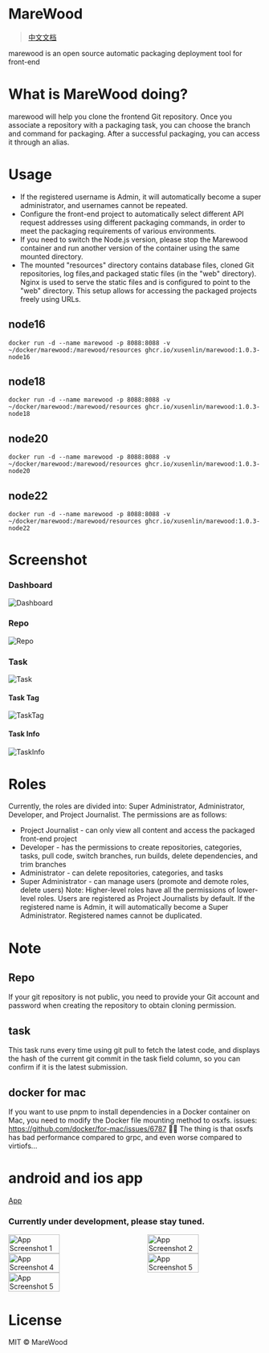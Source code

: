 
# MareWood
> [中文文档](./README_CN.md)

marewood is an open source automatic packaging deployment tool for front-end

# What is MareWood doing?
marewood will help you clone the frontend Git repository. Once you associate a repository with a packaging task, you can choose the branch and command for packaging. After a successful packaging, you can access it through an alias.

# Usage
- If the registered username is Admin, it will automatically become a super administrator, and usernames cannot be repeated.
- Configure the front-end project to automatically select different API request addresses using different packaging commands, in order to meet the packaging requirements of various environments.
- If you need to switch the Node.js version, please stop the Marewood container and run another version of the container using the same mounted directory.
- The mounted "resources" directory contains database files, cloned Git repositories, log files,and packaged static files (in the "web" directory). Nginx is used to serve the static files and is configured to point to the "web" directory. This setup allows for accessing the packaged projects freely using URLs.

## node16
```shell
docker run -d --name marewood -p 8088:8088 -v ~/docker/marewood:/marewood/resources ghcr.io/xusenlin/marewood:1.0.3-node16
```
## node18
```shell
docker run -d --name marewood -p 8088:8088 -v ~/docker/marewood:/marewood/resources ghcr.io/xusenlin/marewood:1.0.3-node18
```
## node20
```shell
docker run -d --name marewood -p 8088:8088 -v ~/docker/marewood:/marewood/resources ghcr.io/xusenlin/marewood:1.0.3-node20
```
## node22
```shell
docker run -d --name marewood -p 8088:8088 -v ~/docker/marewood:/marewood/resources ghcr.io/xusenlin/marewood:1.0.3-node22
```
# Screenshot
### Dashboard
![Dashboard](screenshot/dashboard.png)
### Repo
![Repo](screenshot/repo.png)
### Task
![Task](screenshot/task.png)
#### Task Tag
![TaskTag](screenshot/task-tag.png)
#### Task Info
![TaskInfo](screenshot/task-info.png)

# Roles

Currently, the roles are divided into: Super Administrator, Administrator, Developer, and Project Journalist. The permissions are as follows:

- Project Journalist - can only view all content and access the packaged front-end project
- Developer - has the permissions to create repositories, categories, tasks, pull code, switch branches, run builds, delete dependencies, and trim branches
- Administrator - can delete repositories, categories, and tasks
- Super Administrator - can manage users (promote and demote roles, delete users)
Note: Higher-level roles have all the permissions of lower-level roles. Users are registered as Project Journalists by default. If the registered name is Admin, it will automatically become a Super Administrator. Registered names cannot be duplicated.

  
# Note
## Repo
If your git repository is not public, you need to provide your Git account and password when creating the repository to obtain cloning permission.
## task
This task runs every time using git pull to fetch the latest code, and displays the hash of the current git commit in the task field column, so you can confirm if it is the latest submission.
## docker for mac
If you want to use pnpm to install dependencies in a Docker container on Mac, you need to modify the Docker file mounting method to osxfs.
issues: https://github.com/docker/for-mac/issues/6787
🙁🙁
The thing is that osxfs has bad performance compared to grpc, and even worse compared to virtiofs...

# android and ios app
[App](https://github.com/xusenlin/marewoodClient)
### Currently under development, please stay tuned.

<div style="display: flex; justify-content: space-between;">
  <img src="screenshot/app1.jpg" alt="App Screenshot 1" style="width: 45%;"/>
  <img src="screenshot/app2.jpg" alt="App Screenshot 2" style="width: 45%;"/>
</div>
<div style="display: flex; justify-content: space-between;">
  <img src="screenshot/app3.jpg" alt="App Screenshot 4" style="width: 45%;"/>
  <img src="screenshot/app4.jpg" alt="App Screenshot 5" style="width: 45%;"/>
</div>
<div style="display: flex; justify-content: flex-start;">
  <img src="screenshot/app5.jpg" alt="App Screenshot 5" style="width: 45%;"/>
</div>

# License

MIT © MareWood
